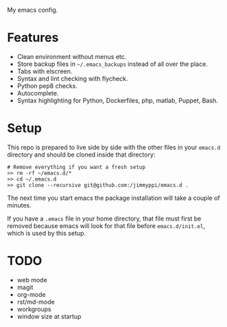 My emacs config.

Features
========

* Clean environment without menus etc.
* Store backup files in ```~/.emacs_backups``` instead of all over the place.
* Tabs with elscreen.
* Syntax and lint checking with flycheck.
* Python pep8 checks.
* Autocomplete.
* Syntax highlighting for Python, Dockerfiles, php, matlab, Puppet, Bash.

Setup
=====

This repo is prepared to live side by side with the other files in your
```emacs.d``` directory and should be cloned inside that directory:

```
# Remove everything if you want a fresh setup
>> rm -rf ~/emacs.d/*
>> cd ~/.emacs.d
>> git clone --recursive git@github.com:/jimmyppi/emacs.d .
```

The next time you start emacs the package installation will take a couple
of minutes.

If you have a ```.emacs``` file in your home directory, that file must first be
removed because emacs will look for that file before ```emacs.d/init.el```,
which is used by this setup.

TODO
====

* web mode
* magit
* org-mode
* rst/md-mode
* workgroups
* window size at startup
